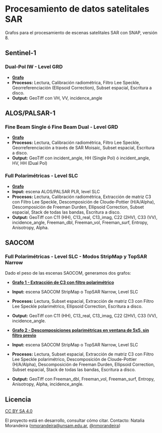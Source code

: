 # Procesamiento de datos satelitales SAR

Grafos para el procesamiento de escenas satelitales SAR con SNAP, versión 8.


## Sentinel-1
### Dual-Pol IW - Level GRD
- **[Grafo](https://github.com/prosathumedales/procesamiento_SAR/blob/main/ProcGrafo_Sentinel1_EC_LeeSigma7x7.xml)**
- **Procesos:** Lectura, Calibración radiométrica, Filtro Lee Speckle, Georreferenciación (Ellipsoid Correction), Subset espacial, Escritura a disco.
- **Output:** GeoTiff con VH, VV, incidence_angle

## ALOS/PALSAR-1
### Fine Beam Single ó Fine Beam Dual - Level GRD
- **[Grafo](https://github.com/prosathumedales/procesamiento_SAR/blob/main/ProcGrafo_ALOS-PALSAR1_GRD_mosaic_LeeSigma7x7.xml)**
- **Procesos:** Lectura, Calibración radiométrica, Filtro Lee Speckle, Georreferenciación a través de SAR Moisaic, Subset espacial, Escritura a disco.
- **Output:** GeoTiff con  incident_angle, HH (Single Pol) ó incident_angle, HV, HH (Dual Pol)

### Full Polarimétricas - Level SLC
- **[Grafo](https://github.com/prosathumedales/procesamiento_SAR/blob/main/ProcGrafo_ALOS-PALSAR1_SLC_C3_LeeSigma7x7_Decomp.xml)**
- **Input:** escena ALOS/PALSAR PLR, level SLC
- **Procesos:** Lectura, Calibración radiométrica, Extracción de matriz C3 con Filtro Lee Speckle, Descomposición de Cloude-Pottier (H/A/Alpha), Descomposición de Freeman Durden, Ellipsoid Correction, Subset espacial, Stack de todas las bandas, Escritura a disco.
- **Output:** GeoTiff con C11 (HH),  C13_real, C13_imag, C22 (2HV), C33 (VV), incidence_angle, Freeman_dbl, Freeman_vol, Freeman_surf, Entropy, Anisotropy,
Alpha.

## SAOCOM
### Full Polarimétricas - Level SLC - Modos StripMap y TopSAR Narrow
Dado el peso de las escenas SAOCOM, generamos dos grafos: 

- **[Grafo 1 - Extracción de C3 con filtro polarimétrico](https://github.com/prosathumedales/procesamiento_SAR/blob/main/ProcGrafo_SAOCOM_StripMap_SLC_C3_LeeSigma7x7.xml)**
- **Input:** escena SAOCOM StripMap o TopSAR Narrow, Level SLC
- **Procesos:** Lectura, Subset espacial, Extracción de matriz C3 con Filtro Lee Speckle polarimétrico, Ellipsoid Correction, Escritura a disco.
- **Output:** GeoTiff con C11 (HH),  C13_real, C13_imag, C22 (2HV), C33 (VV), incidence_angle.

- **[Grafo 2 - Descomposiciones polarimétricas en ventana de 5x5, sin filtro previo](https://github.com/prosathumedales/procesamiento_SAR/blob/main/ProcGrafo_SAOCOM_StripMap_SLC_Decomp.xml)**
- **Input:** escena SAOCOM StripMap o TopSAR Narrow, Level SLC
- **Procesos:** Lectura, Subset espacial, Extracción de matriz C3 con Filtro Lee Speckle polarimétrico, Descomposición de Cloude-Pottier (H/A/Alpha), Descomposición de Freeman Durden, Ellipsoid Correction, Subset espacial, Stack de todas las bandas, Escritura a disco.
- **Output:** GeoTiff con Freeman_dbl, Freeman_vol, Freeman_surf, Entropy, Anisotropy, Alpha, incidence_angle.

 

## Licencia
[CC BY SA 4.0](https://creativecommons.org/licenses/by-sa/4.0/deed.es)

El proyecto está en desarrollo, consultar cómo citar. Contacto: Natalia Morandeira (nmorandeira@unsam.edu.ar, [@nmorandeira](https://github.com/nmorandeira))
